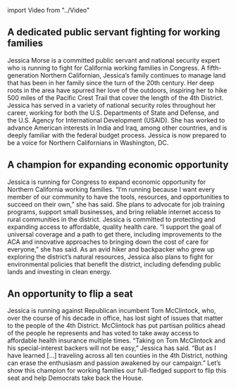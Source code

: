 import Video from "../Video"

## A dedicated public servant fighting for working families

Jessica Morse is a committed public servant and national security expert who is running to fight for California working families in Congress. A fifth-generation Northern Californian, Jessica’s family continues to manage land that has been in her family since the turn of the 20th century. Her deep roots in the area have spurred her love of the outdoors, inspiring her to hike 500 miles of the Pacific Crest Trail that cover the length of the 4th District. Jessica has served in a variety of national security roles throughout her career, working for both the U.S. Departments of State and Defense, and the U.S. Agency for International Development (USAID). She has worked to advance American interests in India and Iraq, among other countries, and is deeply familiar with the federal budget process. Jessica is now prepared to be a voice for Northern Californians in Washington, DC.

## A champion for expanding economic opportunity

Jessica is running for Congress to expand economic opportunity for Northern California working families. “I’m running because I want every member of our community to have the tools, resources, and opportunities to succeed on their own,” she has said. She plans to advocate for job training programs, support small businesses, and bring reliable internet access to rural communities in the district. Jessica is committed to protecting and expanding access to affordable, quality health care. “I support the goal of universal coverage and a path to get there, including improvements to the ACA and innovative approaches to bringing down the cost of care for everyone,” she has said. As an avid hiker and backpacker who grew up exploring the district’s natural resources, Jessica also plans to fight for environmental policies that benefit the district, including defending public lands and investing in clean energy.

## An opportunity to flip a seat

Jessica is running against Republican incumbent Tom McClintock, who, over the course of his decade in office, has lost sight of issues that matter to the people of the 4th District. McClintock has put partisan politics ahead of the people he represents and has voted to take away access to affordable health insurance multiple times. “Taking on Tom McClintock and his special-interest backers will not be easy,” Jessica has said. “But as I have learned […] traveling across all ten counties in the 4th District, nothing can erase the enthusiasm and passion awakened by our campaign.” Let’s show this champion for working families our full-fledged support to flip this seat and help Democrats take back the House.

